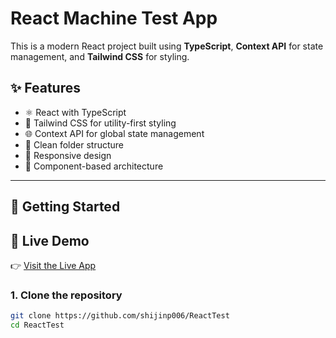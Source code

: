 # React Machine Test App

This is a modern React project built using **TypeScript**, **Context API** for state management, and **Tailwind CSS** for styling.

## ✨ Features

- ⚛️ React with TypeScript
- 🎨 Tailwind CSS for utility-first styling
- 🌐 Context API for global state management
- 📁 Clean folder structure
- 📱 Responsive design
- 🧩 Component-based architecture

---

## 🚀 Getting Started

## 🚀 Live Demo

👉 [Visit the Live App](https://react-test-6kfc.vercel.app)


### 1. Clone the repository

```bash
git clone https://github.com/shijinp006/ReactTest
cd ReactTest
